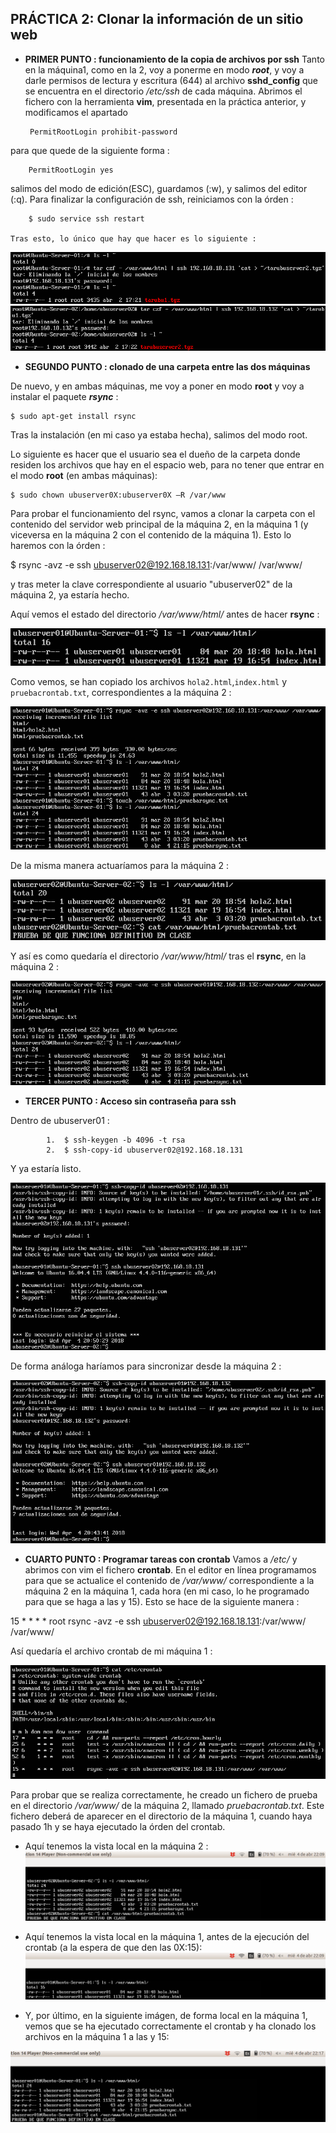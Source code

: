 ##  PRÁCTICA 2: Clonar la información de un sitio web

 * **PRIMER PUNTO : funcionamiento de la copia de archivos por ssh** 
 Tanto en la máquina1, como en la 2, voy a ponerme en modo _**root**_, y voy a darle permisos de lectura y escritura (644) al archivo **sshd_config** que se encuentra en el directorio _/etc/ssh_ de cada máquina.
 Abrimos el fichero con la herramienta **vim**, presentada en la práctica anterior, y modificamos el apartado 
 
 		PermitRootLogin prohibit-password 
 para que quede de la siguiente forma :
 		
 		PermitRootLogin yes
 salimos del modo de edición(ESC), guardamos (:w), y salimos del editor (:q). Para finalizar la configuración de ssh, reiniciamos con la órden :
 
 		$ sudo service ssh restart
 
	Tras esto, lo único que hay que hacer es lo siguiente : 
![](https://github.com/Jesus715/SWAP_2017-2018/blob/master/P2/tarde1a2.png) 
![](https://github.com/Jesus715/SWAP_2017-2018/blob/master/P2/tarde2a1.png) 
	
* **SEGUNDO PUNTO : clonado de una carpeta entre las dos máquinas** 

De nuevo, y en ambas máquinas, me voy a poner en modo **root** y voy a instalar el paquete _**rsync**_ :

	$ sudo apt-get install rsync 
	
Tras la instalación (en mi caso ya estaba hecha), salimos del modo root.

Lo siguiente es hacer que el usuario sea el dueño de la carpeta donde residen los archivos que hay en el espacio web, para no tener que entrar en el modo **root** (en ambas máquinas):

	$ sudo chown ubuserver0X:ubuserver0X –R /var/www

Para probar el funcionamiento del rsync, vamos a clonar la carpeta con el contenido del servidor web principal de la máquina 2, en la máquina 1 (y viceversa en la máquina 2 con el contenido de la máquina 1). Esto lo haremos con la órden :

$ rsync -avz -e ssh ubuserver02@192.168.18.131:/var/www/ /var/www/

y tras meter la clave correspondiente al usuario "ubuserver02" de la máquina 2, ya estaría hecho.

Aquí vemos el estado del directorio _/var/www/html/_ antes de hacer **rsync** : 

![](https://github.com/Jesus715/SWAP_2017-2018/blob/master/P2/antesdeRSYNCenubu1.png) 

Como vemos, se han copiado los archivos `hola2.html`,`index.html` y `pruebacrontab.txt`, correspondientes a la máquina 2 :

![](https://github.com/Jesus715/SWAP_2017-2018/blob/master/P2/despuesDersyncEnubu1.png) 

De la misma manera actuaríamos para la máquina 2 :

![](https://github.com/Jesus715/SWAP_2017-2018/blob/master/P2/antesdeRSYNCenubu2.png) 

Y así es como quedaría el directorio _/var/www/html/_ tras el **rsync**, en la máquina 2 : 

![](https://github.com/Jesus715/SWAP_2017-2018/blob/master/P2/despuesDersyncEnubu2.png) 

* **TERCER PUNTO : Acceso sin contraseña para ssh** 
			
Dentro de ubuserver01 :
 
			1.  $ ssh-keygen -b 4096 -t rsa
			2.  $ ssh-copy-id ubuserver02@192.168.18.131

Y ya estaría listo.

![](https://github.com/Jesus715/SWAP_2017-2018/blob/master/P2/sshde1a2.png) 

De forma análoga haríamos para sincronizar desde la máquina 2 :

![](https://github.com/Jesus715/SWAP_2017-2018/blob/master/P2/sshde2a1.png) 

* **CUARTO PUNTO : Programar tareas con crontab** 
Vamos a _/etc/_ y abrimos con vim el fichero **crontab**.
En el editor en línea programamos para que se actualice el contenido de _/var/www/_ correspondiente a la máquina 2 en la máquina 1, cada hora (en mi caso, lo he programado para que se haga a las y 15). 
Esto se hace de la siguiente manera : 

15 *		* * *	root		rsync -avz -e ssh ubuserver02@192.168.18.131:/var/www/ /var/www/
	
Así quedaría el archivo crontab de mi máquina 1 :

![](https://github.com/Jesus715/SWAP_2017-2018/blob/master/P2/crontab.png) 

Para probar que se realiza correctamente, he creado un fichero de prueba en el directorio _/var/www/_ de la máquina 2, llamado _pruebacrontab.txt_. Este fichero deberá de aparecer en el directorio de la máquina 1, cuando haya pasado 1h y se haya ejecutado la órden del crontab. 

- Aquí tenemos la vista local en la máquina 2 : 
![](https://github.com/Jesus715/SWAP_2017-2018/blob/master/P2/antesdeCRONTABubu2.png) 

- Aquí tenemos la vista local en la máquina 1, antes de la ejecución del crontab (a la espera de que den las 0X:15): 
![](https://github.com/Jesus715/SWAP_2017-2018/blob/master/P2/antesdeCRONTABubu1.png) 

- Y, por último, en la siguiente imágen, de forma local en la máquina 1, vemos que se ha ejecutado correctamente el crontab y ha clonado los archivos en la máquina 1 a las y 15:

![](https://github.com/Jesus715/SWAP_2017-2018/blob/master/P2/despuesDEcrontabUbu1.png) 


 


